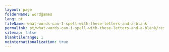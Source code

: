 ```yaml
---
layout: page
folderName: wordgames
lang: pt
fileName: what-words-can-I-spell-with-these-letters-and-a-blank
permalink: pt/what-words-can-i-spell-with-these-letters-and-a-blank/result
sitemap: false
blanktilerange: 1
nointernationalization: true
---
```

